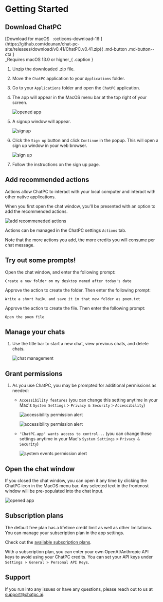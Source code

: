 # Getting Started

## Download ChatPC

<div class="download-section" markdown>
[Download for macOS &nbsp; :octicons-download-16:](https://github.com/dounan/chat-pc-site/releases/download/v0.41/ChatPC.v0.41.zip){ .md-button .md-button--cta } <br> _Requires macOS 13.0 or higher_{ .caption }
</div>

1. Unzip the downloaded .zip file.

1. Move the `ChatPC` application to your `Applications` folder.

1. Go to your `Applications` folder and open the `ChatPC` application.

1. The app will appear in the MacOS menu bar at the top right of your screen.

    ![opened app](images/getting-started/opened-app-arrow.png)

1. A signup window will appear.

    ![signup](images/getting-started/signup-window.png)

1. Click the `Sign up` button and click `Continue` in the popup. This will open a sign up window in your web browser.

    ![sign up](images/getting-started/signup-alert.png)

1. Follow the instructions on the sign up page.

## Add recommended actions

Actions allow ChatPC to interact with your local computer and interact with other native applications.

When you first open the chat window, you'll be presented with an option to add the recommended actions.

![add recommeneded actions](images/getting-started/add-recommended-actions.png)

Actions can be managed in the ChatPC settings `Actions` tab.

Note that the more actions you add, the more credits you will consume per chat message.

## Try out some prompts!

Open the chat window, and enter the following prompt:

```
Create a new folder on my desktop named after today's date
```

Approve the action to create the folder. Then enter the following prompt:

```
Write a short haiku and save it in that new folder as poem.txt
```

Approve the action to create the file. Then enter the following prompt:

```
Open the poem file
```

## Manage your chats

1. Use the title bar to start a new chat, view previous chats, and delete chats.

    ![chat management](images/getting-started/chat-management.png)

## Grant permissions

1. As you use ChatPC, you may be prompted for additional permissions as needed:

    - `Accessibility features` (you can change this setting anytime in your Mac's `System Settings` > `Privacy & Security` > `Accessibility`)

        ![accessibility permission alert](images/getting-started/accessibility-alert.png)

        ![accessibility permission alert](images/getting-started/accessibility-enable.png)

    - `"ChatPC.app" wants access to control...` (you can change these settings anytime in your Mac's `System Settings` > `Privacy & Security`)

        ![system events permission alert](images/getting-started/system-events-alert.png)

## Open the chat window

If you closed the chat window, you can open it any time by clicking the ChatPC icon in the MacOS menu bar. Any selected text in the frontmost window will be pre-populated into the chat input.

![opened app](images/getting-started/opened-app-arrow.png)

## Subscription plans

The default free plan has a lifetime credit limit as well as other limitations. You can manage your subscription plan in the app settings.

Check out the [available subscription plans](https://chatpc.ai/plans).

With a subscription plan, you can enter your own OpenAI/Anthropic API keys to avoid using your ChatPC credits. You can set your API keys under `Settings > General > Personal API Keys`.

## Support

If you run into any issues or have any questions, please reach out to us at <a href="mailto:support@chatpc.ai" target="_blank">support@chatpc.ai</a>.

